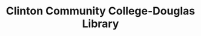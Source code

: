---
layout: repo
title: "Clinton Community College-Douglas Library"
id: 22349
permalink: repos/22349/
---